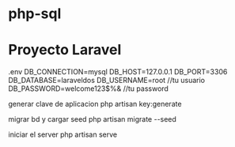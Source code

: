 # php-sql
 
# Proyecto Laravel

.env
DB_CONNECTION=mysql
DB_HOST=127.0.0.1
DB_PORT=3306
DB_DATABASE=laraveldos
DB_USERNAME=root //tu usuario
DB_PASSWORD=welcome123$%& //tu password

generar clave de aplicacion
php artisan key:generate

migrar bd y cargar seed
php artisan migrate --seed

iniciar el server 
php artisan serve
